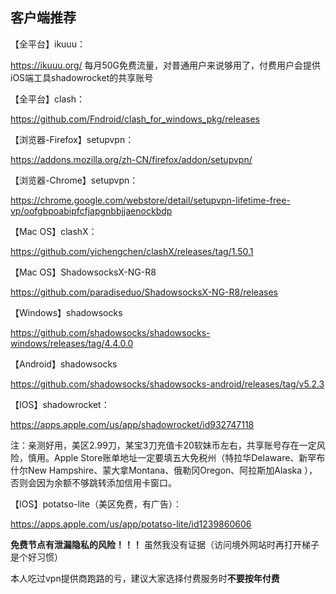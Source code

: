## 客户端推荐

【全平台】ikuuu：

https://ikuuu.org/   每月50G免费流量，对普通用户来说够用了，付费用户会提供iOS端工具shadowrocket的共享账号

【全平台】clash：

https://github.com/Fndroid/clash_for_windows_pkg/releases

【浏览器-Firefox】setupvpn：

https://addons.mozilla.org/zh-CN/firefox/addon/setupvpn/

【浏览器-Chrome】setupvpn：

https://chrome.google.com/webstore/detail/setupvpn-lifetime-free-vp/oofgbpoabipfcfjapgnbbjjaenockbdp

【Mac OS】clashX：

https://github.com/yichengchen/clashX/releases/tag/1.50.1

【Mac OS】ShadowsocksX-NG-R8

https://github.com/paradiseduo/ShadowsocksX-NG-R8/releases

【Windows】shadowsocks

https://github.com/shadowsocks/shadowsocks-windows/releases/tag/4.4.0.0

【Android】shadowsocks

https://github.com/shadowsocks/shadowsocks-android/releases/tag/v5.2.3

【IOS】shadowrocket：

https://apps.apple.com/us/app/shadowrocket/id932747118

注：亲测好用，美区2.99刀，某宝3刀充值卡20软妹币左右，共享账号存在一定风险，慎用。Apple Store账单地址一定要填五大免税州（特拉华Delaware、新罕布什尔New Hampshire、蒙大拿Montana、俄勒冈Oregon、阿拉斯加Alaska ），否则会因为余额不够跳转添加信用卡窗口。

【IOS】potatso-lite（美区免费，有广告）：

https://apps.apple.com/us/app/potatso-lite/id1239860606

**免费节点有泄漏隐私的风险！！！** 虽然我没有证据（访问境外网站时再打开梯子是个好习惯）

本人吃过vpn提供商跑路的亏，建议大家选择付费服务时**不要按年付费**







